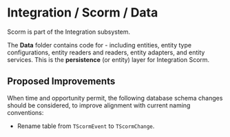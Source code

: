 # Integration / Scorm / Data

Scorm is part of the Integration subsystem.
  
The **Data** folder contains code for - including entities, entity type configurations, entity readers and readers, entity adapters, and entity services. This is the **persistence** (or entity) layer for Integration Scorm.

## Proposed Improvements

When time and opportunity permit, the following database schema changes should be considered, to improve alignment with current naming conventions:

* Rename table from `TScormEvent` to `TScormChange`.
